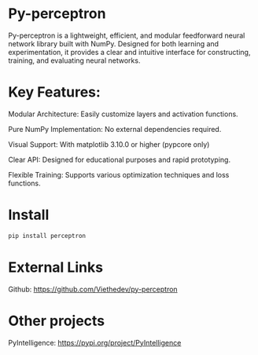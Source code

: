# Py-perceptron
Py-perceptron is a lightweight, efficient, and modular feedforward neural network library built with NumPy. Designed for both learning and experimentation, it provides a clear and intuitive interface for constructing, training, and evaluating neural networks.

# Key Features:
Modular Architecture: Easily customize layers and activation functions.

Pure NumPy Implementation: No external dependencies required.

Visual Support: With matplotlib 3.10.0 or higher (pypcore only)

Clear API: Designed for educational purposes and rapid prototyping.

Flexible Training: Supports various optimization techniques and loss functions.


# Install
```bash
pip install perceptron
```

# External Links
Github: https://github.com/Viethedev/py-perceptron

# Other projects
PyIntelligence: https://pypi.org/project/PyIntelligence




